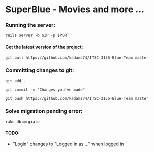 # SuperBlue - Movies and more ...

### Running the server:
`rails server -b $IP -p $PORT`

#### Get the latest version of the project:
`git pull https://github.com/kadams74/ITSC-3155-Blue-Team master`

### Committing changes to git:
`git add .`

`git commit -m "Changes you've made"`

`git push https://github.com/kadams74/ITSC-3155-Blue-Team master`

### Solve migration pending error:
`rake db:migrate`


#### TODO:
* "Login" changes to "Logged in as ..." when logged in